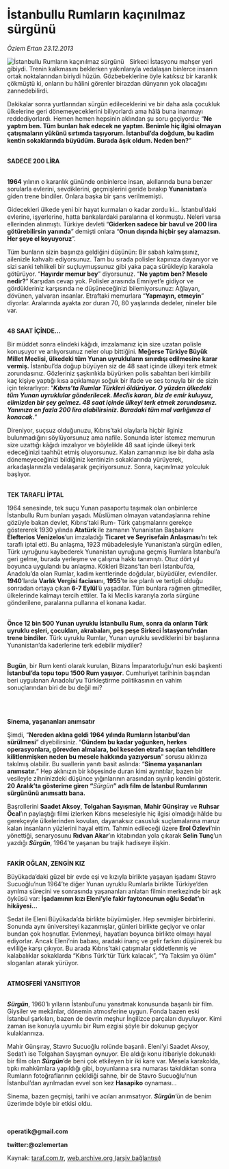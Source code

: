 # İstanbullu Rumların kaçınılmaz sürgünü

*Özlem Ertan 23.12.2013*

<div class="yazi"><img align="left" alt="İstanbullu Rumların kaçınılmaz sürgünü" border="0" src="http://www.taraf.com.tr/fotoraflar/makaleler/istanbullu-rumlarin-kacinilmaz-surgunu_4962_orijinal.jpg" style="border-right-width:10px; border-color:#FFFFFF"/><p>Sirkeci İstasyonu mahşer yeri gibiydi. Trenin kalkmasını beklerken yakınlarıyla vedalaşan binlerce insanın ortak noktalarından biriydi hüzün. Gözbebeklerine öyle katıksız bir karanlık çökmüştü ki, onların bu hâlini görenler birazdan dünyanın yok olacağını zannedebilirdi. </p>
<p>Dakikalar sonra yurtlarından sürgün edileceklerini ve bir daha asla çocukluk ülkelerine geri dönemeyeceklerini biliyorlardı ama hâlâ buna inanmayı reddediyorlardı. Hemen hemen hepsinin aklından şu soru geçiyordu: “<b>Ne yaptım ben. Tüm bunları hak edecek ne yaptım. Benimle hiç ilgisi olmayan çatışmaların yükünü sırtımda taşıyorum. İstanbul’da doğdum, bu kadim kentin sokaklarında büyüdüm. Burada âşık oldum. Neden ben?</b>” </p>
<p><b><br/>SADECE 200 LİRA</b></p>
<p><b><br/>1964</b> yılının o karanlık gününde onbinlerce insan, akıllarında buna benzer sorularla evlerini, sevdiklerini, geçmişlerini geride bırakıp <b>Yunanistan</b>’a giden trene bindiler. Onlara başka bir şans verilmemişti. </p>
<p>Gidecekleri ülkede yeni bir hayat kurmaları o kadar zordu ki... İstanbul’daki evlerine, işyerlerine, hatta bankalardaki paralarına el konmuştu. Neleri varsa ellerinden alınmıştı. Türkiye devleti “<b>Giderken sadece bir bavul ve 200 lira götürebilirsin yanında</b>” demişti onlara “<b>Onun dışında hiçbir şey alamazsın. Her şeye el koyuyoruz</b>”. </p>
<p>Tüm bunların sizin başınıza geldiğini düşünün: Bir sabah kalmışsınız, ailenizle kahvaltı ediyorsunuz. Tam bu sırada polisler kapınıza dayanıyor ve sizi sanki tehlikeli bir suçluymuşsunuz gibi yaka paça sürükleyip karakola götürüyor. “<b>Hayırdır memur bey</b>” diyorsunuz. “<b>Ne yaptım ben? Mesele nedir?</b>” Karşıdan cevap yok. Polisler arasında Emniyet’e gidiyor ve gördükleriniz karşısında ne düşüneceğinizi bilemiyorsunuz: Ağlayan, dövünen, yalvaran insanlar. Etraftaki memurlara “<b>Yapmayın, etmeyin</b>” diyorlar. Aralarında ayakta zor duran 70, 80 yaşlarında dedeler, nineler bile var. </p>
<p><b><br/>48 SAAT İÇİNDE...</b></p>
<p>Bir müddet sonra elindeki kâğıdı, imzalamanız için size uzatan polisle konuşuyor ve anlıyorsunuz neler olup bittiğini. <b>Meğerse Türkiye Büyük Millet Meclisi, ülkedeki tüm Yunan uyrukluların sınırdışı edilmesine karar vermiş.</b> İstanbul’da doğup büyüyen siz de 48 saat içinde ülkeyi terk etmek zorundasınız. Gözleriniz şaşkınlıkla büyürken polis sabahtan beri kimbilir kaç kişiye yaptığı kısa açıklamayı soğuk bir ifade ve ses tonuyla bir de sizin için tekrarlıyor: “<b><i>Kıbrıs’ta Rumlar Türkleri öldürüyor. O yüzden ülkedeki tüm Yunan uyruklular gönderilecek. Meclis kararı, biz de emir kuluyuz, elimizden bir şey gelmez. 48 saat içinde ülkeyi terk etmek zorundasınız. Yanınıza en fazla 200 lira alabilirsiniz. Buradaki tüm mal varlığınıza el konacak.</i></b>” </p>
<p>Direniyor, suçsuz olduğunuzu, Kıbrıs’taki olaylarla hiçbir ilginiz bulunmadığını söylüyorsunuz ama nafile. Sonunda ister istemez memurun size uzattığı kâğıdı imzalıyor ve böylelikle 48 saat içinde ülkeyi terk edeceğinizi taahhüt etmiş oluyorsunuz. Kalan zamanınızı ise bir daha asla dönemeyeceğinizi bildiğiniz kentinizin sokaklarında yürüyerek, arkadaşlarınızla vedalaşarak geçiriyorsunuz. Sonra, kaçınılmaz yolculuk başlıyor.</p>
<p><b><br/>TEK TARAFLI İPTAL</b></p>
<p>1964 senesinde, tek suçu Yunan pasaportu taşımak olan onbinlerce İstanbullu Rum bunları yaşadı. Müslüman olmayan vatandaşlarına rehine gözüyle bakan devlet, Kıbrıs’taki Rum- Türk çatışmalarını gerekçe göstererek 1930 yılında <b>Atatürk </b>ile zamanın Yunanistan Başbakanı <b>Elefterios Venizelos</b>’un imzaladığı <b>Ticaret ve Seyrisefain Anlaşması</b>’nı tek taraflı iptal etti. Bu anlaşma, 1923 mübadelesiyle Yunanistan’a sürgün edilen, Türk uyruğunu kaybederek Yunanistan uyruğuna geçmiş Rumlara İstanbul’a geri gelme, burada yerleşme ve çalışma hakkı tanımıştı. Otuz dört yıl boyunca uygulandı bu anlaşma. Kökleri Bizans’tan beri İstanbul’da, Anadolu’da olan Rumlar, kadim kentlerinde doğdular, büyüdüler, evlendiler. <b>1940</b>’larda <b>Varlık Vergisi faciası</b>nı, <b>1955</b>’te ise planlı ve tertipli olduğu sonradan ortaya çıkan <b>6-7 Eylül</b>’ü yaşadılar. Tüm bunlara rağmen gitmediler, ülkelerinde kalmayı tercih ettiler. Ta ki Meclis kararıyla zorla sürgüne gönderilene, paralarına pullarına el konana kadar. </p>
<p><b><br/>Önce 12 bin 500 Yunan uyruklu İstanbullu Rum, sonra da onların Türk uyruklu eşleri, çocukları, akrabaları, peş peşe Sirkeci İstasyonu’ndan trene bindiler.</b> Türk uyruklu Rumlar, Yunan uyruklu sevdiklerini bir başlarına Yunanistan’da kaderlerine terk edebilir miydiler? </p>
<p><b><br/>Bugün</b>, bir Rum kenti olarak kurulan, Bizans İmparatorluğu’nun eski başkenti <b>İstanbul’da topu topu 1500 Rum yaşıyor</b>. Cumhuriyet tarihinin başından beri uygulanan Anadolu’yu Türkleştirme politikasının en vahim sonuçlarından biri de bu değil mi? </p>
<p><b> </b></p>
<p><b><br/></b><b>Sinema, yaşananları anımsatır</b></p>
<p>Şimdi, “<b>Nereden aklına geldi 1964 yılında Rumların İstanbul’dan sürülmesi</b>” diyebilirsiniz. “<b>Gündem bu kadar yoğunken, herkes operasyonlara, görevden almalara, bol keseden etrafa saçılan tehditlere kilitlenmişken neden bu mesele hakkında yazıyorsun</b>” sorusu aklınıza takılmış olabilir. Bu suallerin yanıtı basit aslında: “<b>Sinema yaşananları anımsatır.</b>” Hep aklınızın bir köşesinde duran kimi ayrıntılar, bazen bir vesileyle zihninizdeki düşünce yığınlarının arasından sıyrılıp kendini gösterir. <b>20 Aralık’ta gösterime giren “</b><i>Sürgün</i><b>” adlı film de İstanbul Rumlarının sürgününü anımsattı bana. </b></p>
<p>Başrollerini <b>Saadet Aksoy</b>, <b>Tolgahan Sayışman</b>, <b>Mahir Günşiray</b> ve <b>Ruhsar Öcal</b>’ın paylaştığı filmi izlerken Kıbrıs meselesiyle hiç ilgisi olmadığı hâlde bu gerekçeyle ülkelerinden kovulan, dayanaksız casusluk suçlamalarına maruz kalan insanların yüzlerini hayal ettim. Tahmin edileceği üzere <b>Erol Özlevi</b>’nin yönettiği, senaryosunu <b>Rıdvan Akar</b>’ın kitabından yola çıkarak <b>Selin Tunç</b>’un yazdığı <b><i>Sürgün</i></b>, 1964’te yaşanan bu trajik hadiseye ilişkin. </p>
<p><b><br/>FAKİR OĞLAN, ZENGİN KIZ</b></p>
<p>Büyükada’daki güzel bir evde eşi ve kızıyla birlikte yaşayan işadamı Stavro Sucuoğlu’nun 1964’te diğer Yunan uyruklu Rumlarla birlikte Türkiye’den ayrılma sürecini ve sonrasında yaşananları anlatan filmin merkezinde bir aşk öyküsü var: <b>İşadamının kızı Eleni’yle fakir faytoncunun oğlu Sedat’ın hikâyesi...</b> </p>
<p>Sedat ile Eleni Büyükada’da birlikte büyümüşler. Hep sevmişler birbirlerini. Sonunda aynı üniversiteyi kazanmışlar, günleri birlikte geçiyor ve onlar bundan çok hoşnutlar. Evlenmeyi, hayatları boyunca birlikte olmayı hayal ediyorlar. Ancak Eleni’nin babası, aradaki inanç ve gelir farkını düşünerek bu evliliğe karşı çıkıyor. Bu arada Kıbrıs’taki çatışmalar şiddetlenmiş ve kalabalıklar sokaklarda “Kıbrıs Türk’tür Türk kalacak”, “Ya Taksim ya ölüm” sloganları atarak yürüyor. </p>
<p><b><br/>ATMOSFERİ YANSITIYOR</b></p>
<p><b><i><br/>Sürgün</i></b>, 1960’lı yılların İstanbul’unu yansıtmak konusunda başarılı bir film. Giysiler ve mekânlar, dönemin atmosferine uygun. Fonda bazen eski İstanbul şarkıları, bazen de devrin meşhur İngilizce parçaları duyuluyor. Kimi zaman ise konuyla uyumlu bir Rum ezgisi şöyle bir dokunup geçiyor kulaklarınıza. </p>
<p>Mahir Günşıray, Stavro Sucuoğlu rolünde başarılı. Eleni’yi Saadet Aksoy, Sedat’ı ise Tolgahan Sayışman oynuyor. Ele aldığı konu itibariyle dokunaklı bir film olan <b><i>Sürgün</i></b>’de beni çok etkileyen bir iki kare var. Mesela karakolda, tıpkı mahkûmlara yapıldığı gibi, boyunlarına sıra numarası takıldıktan sonra Rumların fotoğraflarının çekildiği sahne, bir de Stavro Sucuoğlu’nun İstanbul’dan ayrılmadan evvel son kez <b>Hasapiko</b> oynaması... </p>
<p>Sinema, bazen geçmişi, tarihi ve acıları anımsatıyor. <b><i>Sürgün</i></b>’ün de benim üzerimde böyle bir etkisi oldu.</p>
<p><b><br/><br/>operatik@gmail.com</b></p>
<p><b>twitter:@ozlemertan</b></p>
</div>

Kaynak: [taraf.com.tr](http://www.taraf.com.tr:80/ozlem-ertan-3/makale-istanbullu-rumlarin-kacinilmaz-surgunu.htm), [web.archive.org (arşiv bağlantısı)](http://web.archive.org/web/20131224192312/http://www.taraf.com.tr:80/ozlem-ertan-3/makale-istanbullu-rumlarin-kacinilmaz-surgunu.htm)
